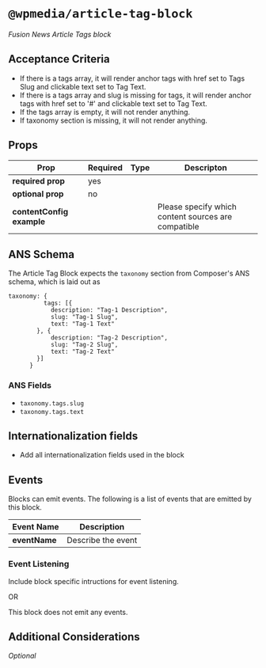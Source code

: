 # `@wpmedia/article-tag-block`
_Fusion News Article Tags block_

## Acceptance Criteria
- If there is a tags array, it will render anchor tags with href set to Tags Slug and clickable text set to Tag Text.
- If there is a tags array and slug is missing for tags, it will render anchor tags with href set to '#' and clickable text set to Tag Text.
- If the tags array is empty, it will not render anything.
- If taxonomy section is missing, it will not render anything.

## Props
| **Prop** | **Required** | **Type** | **Descripton** |
|---|---|---|---|
| **required prop** | yes | | |
| **optional prop** | no | | |
| **contentConfig example** | | | Please specify which content sources are compatible |

## ANS Schema
The Article Tag Block expects the `taxonomy` section from Composer's ANS schema, which is laid out as

```
taxonomy: {
          tags: [{
            description: "Tag-1 Description",
            slug: "Tag-1 Slug",
            text: "Tag-1 Text"
        }, {
            description: "Tag-2 Description",
            slug: "Tag-2 Slug",
            text: "Tag-2 Text"
        }]
      }
```

### ANS Fields
- `taxonomy.tags.slug`
- `taxonomy.tags.text`

## Internationalization fields
- Add all internationalization fields used in the block

## Events
Blocks can emit events. The following is a list of events that are emitted by this block.

| **Event Name** | **Description** |
|---|---|
| **eventName** | Describe the event |

### Event Listening
Include block specific intructions for event listening.

OR

This block does not emit any events.

## Additional Considerations
_Optional_